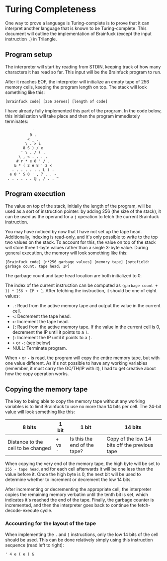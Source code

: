 # Turing Completeness

One way to prove a language is Turing-complete is to prove that it can interpret another language that is known to be Turing-complete. This document will outline the implementation of Brainfuck (except the input instruction `,`) in Trilangle.

## Program setup

The interpreter will start by reading from STDIN, keeping track of how many characters it has read so far. This input will be the Brainfuck program to run.

After it reaches EOF, the interpreter will initialize an empty tape of 256 memory cells, keeping the program length on top. The stack will look something like this:

    [Brainfuck code] [256 zeroes] [length of code]

I have already fully implemented this part of the program. In the code below, this initialization will take place and then the program immediately terminates:

```
            '
           0 .
          < _ .
         \ . > i
        8 S ) / e
       ' \ . / ( .
      \ , < . . . .
     # r * e 8 ' / .
    & * ( 2 e 8 ' 2 <
   . . . . . . . L ( .
  e 8 ' S 0 ' , 7 . . -
 . . . . . . @ , / . . ^
```

## Program execution

The value on top of the stack, initially the length of the program, will be used as a sort of instruction pointer: by adding 256 (the size of the stack), it can be used as the operand for a `j` operation to fetch the current Brainfuck instruction.

You may have noticed by now that I have not set up the tape head. Additionally, indexing is read-only, and it's only possible to write to the top two values on the stack. To account for this, the value on top of the stack will store three 1-byte values rather than a single 3-byte value. During general execution, the memory will look something like this:

    [Brainfuck code] [n*256 garbage values] [memory tape] [bytefield: garbage count; tape head; IP]

The garbage count and tape head location are both initialized to 0.

The index of the current instruction can be computed as `(garbage count + 1) * 256 + IP + 1`. After fetching the instruction, it should be one of eight values:

- `.`: Read from the active memory tape and output the value in the current cell.
- `<`: Decrement the tape head.
- `>`: Increment the tape head.
- `[`: Read from the active memory tape. If the value in the current cell is 0, decrement the IP until it points to a `]`.
- `]`: Increment the IP until it points to a `[`.
- `+` or `-`: (see below)
- NULL: Terminate program.

When `+` or `-` is read, the program will copy the entire memory tape, but with one value different. As it's not possible to have any working variables (remember, it must carry the GC/TH/IP with it), I had to get creative about how the copy operation works.

## Copying the memory tape

The key to being able to copy the memory tape without any working variables is to limit Brainfuck to use no more than 14 bits per cell. The 24-bit value will look something like this:

| 8 bits | 1 bit | 1 bit | 14 bits |
|--|--|--|--|
| Distance to the cell to be changed | `+` vs `-` | Is this the end of the tape? | Copy of the low 14 bits off the previous tape |

When copying the very end of the memory tape, the high byte will be set to `255 - tape head`, and for each cell afterwards it will be one less than the value before it. Once the high byte is 0, the next bit will be used to determine whether to increment or decrement the low 14 bits.

After incrementing or decrementing the appropriate cell, the interpreter copies the remaining memory verbatim until the tenth bit is set, which indicates it's reached the end of the tape. Finally, the garbage counter is incremented, and then the interpreter goes back to continue the fetch-decode-execute cycle.

### Accounting for the layout of the tape

When implementing the `.` and `[` instructions, only the low 14 bits of the cell should be used. This can be done relatively simply using this instruction sequence (read left to right):

```
' 4 e ( e ( &
```
